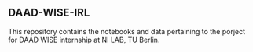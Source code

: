 ## DAAD-WISE-IRL
This repository contains the notebooks and data pertaining to the porject for DAAD WISE internship at NI LAB, TU Berlin.
